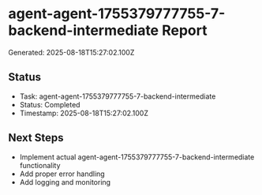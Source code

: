 # agent-agent-1755379777755-7-backend-intermediate Report

Generated: 2025-08-18T15:27:02.100Z

## Status
- Task: agent-agent-1755379777755-7-backend-intermediate
- Status: Completed
- Timestamp: 2025-08-18T15:27:02.100Z

## Next Steps
- Implement actual agent-agent-1755379777755-7-backend-intermediate functionality
- Add proper error handling
- Add logging and monitoring
